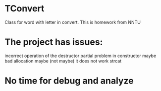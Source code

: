 # TConvert
Class for word with letter in convert. This is homework from NNTU

# The project has issues: 
incorrect operation of the destructor 
partial problem in constructor maybe
bad allocation maybe (not maybe)
it does not work strcat

# No time for debug and analyze
